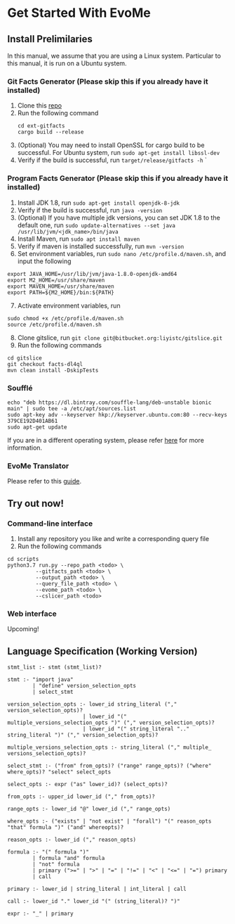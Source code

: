 # Get Started With EvoMe
## Install Prelimilaries
In this manual, we assume that you are using a Linux system. Particular to this manual, it is run on a Ubuntu system.

### Git Facts Generator (Please skip this if you already have it installed)
1. Clone this [repo](https://github.com/uxhg/ext-gitfacts)
2. Run the following command
    ```
    cd ext-gitfacts
    cargo build --release
    ```
3. (Optional) You may need to install OpenSSL for cargo build to be successful. For Ubuntu system, run `sudo apt-get install libssl-dev`
4. Verify if the build is successful, run `target/release/gitfacts -h`
`
### Program Facts Generator (Please skip this if you already have it installed)
1. Install JDK 1.8, run `sudo apt-get install openjdk-8-jdk`
2. Verify if the build is successful, run `java -version`
3. (Optional) If you have multiple jdk versions, you can set JDK 1.8 to the default one, run `sudo update-alternatives --set java /usr/lib/jvm/<jdk_name>/bin/java`
4. Install Maven, run `sudo apt install maven`
5. Verify if maven is installed successfully, run `mvn -version` 
6. Set environment variables, run `sudo nano /etc/profile.d/maven.sh`, and input the following
```
export JAVA_HOME=/usr/lib/jvm/java-1.8.0-openjdk-amd64
export M2_HOME=/usr/share/maven
export MAVEN_HOME=/usr/share/maven
export PATH=${M2_HOME}/bin:${PATH}
```
7. Activate environment variables, run 
```
sudo chmod +x /etc/profile.d/maven.sh
source /etc/profile.d/maven.sh
```
8. Clone gitslice, run `git clone git@bitbucket.org:liyistc/gitslice.git`
9. Run the following commands
```
cd gitslice
git checkout facts-dl4ql
mvn clean install -DskipTests
```
### Soufflé
```
echo "deb https://dl.bintray.com/souffle-lang/deb-unstable bionic main" | sudo tee -a /etc/apt/sources.list
sudo apt-key adv --keyserver hkp://keyserver.ubuntu.com:80 --recv-keys 379CE192D401AB61
sudo apt-get update
```
If you are in a different operating system, please refer [here](https://souffle-lang.github.io/install) for more information.

### EvoMe Translator
Please refer to this [guide](https://github.com/LiMengyang990726/EvoMe/tree/master/translator#translator-installation).
## Try out now!
### Command-line interface
1. Install any repository you like and write a corresponding query file
2. Run the following commands
```
cd scripts
python3.7 run.py --repo_path <todo> \
         --gitfacts_path <todo> \
         --output_path <todo> \
         --query_file_path <todo> \
         --evome_path <todo> \
         --cslicer_path <todo>
```
### Web interface
Upcoming!

## Language Specification (Working Version)
```
stmt_list :- stmt (stmt_list)? 

stmt :- "import java" 
        | "define" version_selection_opts 
        | select_stmt 

version_selection_opts :- lower_id string_literal ("," version_selection_opts)? 
                        | lower_id "(" multiple_versions_selection_opts ")" ("," version_selection_opts)? 
                        | lower_id "(" string_literal ".." string_literal ")" ("," version_selection_opts)?

multiple_versions_selection_opts :- string_literal ("," multiple_ versions_selection_opts)? 

select_stmt :- ("from" from_opts)? ("range" range_opts)? ("where" where_opts)? "select" select_opts

select_opts :- expr ("as" lower_id)? (select_opts)?

from_opts :- upper_id lower_id ("," from_opts)?

range_opts :- lower_id "@" lower_id ("," range_opts)

where_opts :- ("exists" | "not exist" | "forall") "(" reason_opts "that" formula ")" ("and" whereopts)?

reason_opts :- lower_id ("," reason_opts)

formula :- "(" formula ")" 
        | formula "and" formula 
        | "not" formula 
        | primary (">=" | ">" | "=" | "!=" | "<" | "<=" | "=") primary 
        | call

primary :- lower_id | string_literal | int_literal | call

call :- lower_id "." lower_id "(" (string_literal)? ")"

expr :- "_" | primary
```
